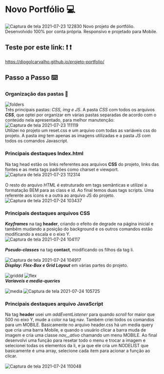 # Novo Portfólio :computer:
![Captura de tela 2021-07-23 122830](https://user-images.githubusercontent.com/84794798/126805115-0d1d68e8-234d-40cb-843b-ee2e6ebb4229.jpg)
  Novo projeto de portfólio. Desenvolvido 100% por conta própria. Responsivo e projetado para Mobile.
## Teste por este link: :exclamation: :exclamation:
  https://diogolcarvalho.github.io/projeto-portfolio/
## Passo a Passo :keyboard:
  ### Organização das pastas :file_folder:
  ![folders](https://user-images.githubusercontent.com/84794798/126793442-1cd8091c-cbda-4035-8593-6387382f18af.jpg)<br/> 
  Três principais pastas: _CSS, img e JS_. A pasta _CSS_ com todos os arquivos __*CSS*__, que optei por organizar em várias pastas separadas de acordo com o conteúdo nela apresentado, para melhor manutenção: <br/> 
  ![Captura de tela 2021-07-23 111119](https://user-images.githubusercontent.com/84794798/126794541-7c684a35-10c6-498c-819f-5c124abe3efe.jpg)<br/> 
Utilizei no projeto um reset.css e um arquivo com todas as variáveis css do projeto. A pasta _img_ tem apenas as imagens utilizadas e a pasta _JS_ com todos os comandos Javascript.  
 ### Principais destaques Index.html 
 Na tag head estão os links referentes aos arquivos __CSS__ do projeto, links das fontes e as meta tags padrões como charset e viewport.
 ![Captura de tela 2021-07-23 112314](https://user-images.githubusercontent.com/84794798/126796196-f2e472d3-8d38-4762-a2fd-72c5926251db.jpg)<br/> 
<br/>  O resto do arquivo _HTML_ é estruturado em tags semânticas e utilizei a formatação BEM para as class e id. Ao final temos duas tags scripts. Uma referente aos icons e a outra ao arquivo JS do projeto. 
 ![Captura de tela 2021-07-24 103437](https://user-images.githubusercontent.com/84794798/126870077-291e8ba6-34b2-4a05-8955-eec96b077fde.jpg)
 ### Principais destaques arquivos CSS
  __*Keyframes*__ na tag __header__, criando o efeito de degrade na página inicial e também mudando a posição do background e os outros comandos estão modificando a escala e o eixo Y.<br/> 
  ![Captura de tela 2021-07-24 104117](https://user-images.githubusercontent.com/84794798/126870268-61f41a88-4078-4706-9980-d9b1be1a5ce5.jpg) <br/>  
 __*Pseudo-classes*__ na tag __contact__, modificando os filhos da tag li. <br/>  
  ![Captura de tela 2021-07-24 104917](https://user-images.githubusercontent.com/84794798/126870473-86a88b4e-09c8-41f3-8676-b777dd946ece.jpg)
 <br/>  __*Display: Flex-Box e Grid Layout*__ em várias partes do projeto.  <br/>  
![griddd](https://user-images.githubusercontent.com/84794798/126870650-1fa243ba-852b-4918-a5a3-1da2d2dc052b.jpg)
![flex](https://user-images.githubusercontent.com/84794798/126870621-eae6aaa4-1e0b-4beb-8462-fd60d4388115.jpg)
<br/>__*Variaveis e media-queries*__<br/>  
![media](https://user-images.githubusercontent.com/84794798/126870719-fbda7f7d-4a7f-422b-91b5-e65c8c26fb0b.jpg)
![Captura de tela 2021-07-24 105725](https://user-images.githubusercontent.com/84794798/126870721-752515b0-eebc-44c7-ba1f-257943ad03e5.jpg)
 ### Principais destaques arquivo JavaScript
 Na tag __header__ usei um *addEventListener* para quando *scroll* for maior que 500 no eixo Y, mude a color na tag nav. Também criei todos os comandos para um MOBILE. Basicamente no arquivo header.css há um media query que cria uma barra Mobile, e quando o usuário clicar a barra muda de imagem e cria uma classe *nav__ativo* chamando um menu MOBILE. Ao final desenvolvi uma função para resetar todo o menu e trocar a imagem e selecionei todas os elementos da li, e ja que ele cria um NODELIST que basicamente é uma array, selecione cada item para acionar a função ao clicar.<br/>  
 ![Captura de tela 2021-07-24 110048](https://user-images.githubusercontent.com/84794798/126870858-81ed4ae6-648e-4800-a3c0-e0705c13ca66.jpg)
